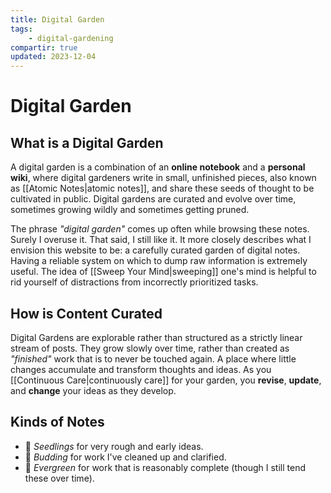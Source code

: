 ```yaml
---
title: Digital Garden
tags:
    - digital-gardening
compartir: true
updated: 2023-12-04
---
```


# Digital Garden

## What is a Digital Garden

A digital garden is a combination of an **online notebook** and a **personal wiki**, where digital gardeners write in small, unfinished pieces, also known as [[Atomic Notes|atomic notes]], and share these seeds of thought to be cultivated in public. Digital gardens are curated and evolve over time, sometimes growing wildly and sometimes getting pruned.

The phrase _"digital garden"_ comes up often while browsing these notes. Surely I overuse it. That said, I still like it. It more closely describes what I envision this website to be: a carefully curated garden of digital notes. Having a reliable system on which to dump raw information is extremely useful. The idea of [[Sweep Your Mind|sweeping]] one's mind is helpful to rid yourself of distractions from incorrectly prioritized tasks.

## How is Content Curated

Digital Gardens are explorable rather than structured as a strictly linear stream of posts. They grow slowly over time, rather than created as _"finished"_ work that is to never be touched again. A place where little changes accumulate and transform thoughts and ideas. As you [[Continuous Care|continuously care]] for your garden, you **revise**, **update**, and **change** your ideas as they develop.

## Kinds of Notes

-   🌱 *Seedlings* for very rough and early ideas.
-   🌿 *Budding* for work I've cleaned up and clarified.
-   🌳 *Evergreen* for work that is reasonably complete (though I still tend these over time).
